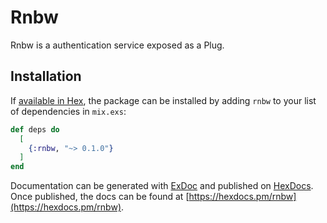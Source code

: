 # Rnbw

Rnbw is a authentication service exposed as a Plug.

## Installation

If [available in Hex](https://hex.pm/docs/publish), the package can be installed
by adding `rnbw` to your list of dependencies in `mix.exs`:

```elixir
def deps do
  [
    {:rnbw, "~> 0.1.0"}
  ]
end
```

Documentation can be generated with [ExDoc](https://github.com/elixir-lang/ex_doc)
and published on [HexDocs](https://hexdocs.pm). Once published, the docs can
be found at [https://hexdocs.pm/rnbw](https://hexdocs.pm/rnbw).

